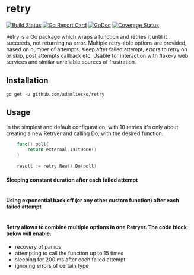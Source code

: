 # retry
[![Build Status](https://secure.travis-ci.org/adamliesko/retry.svg)](http://travis-ci.org/adamliesko/retry)
[![Go Report Card](https://goreportcard.com/badge/github.com/adamliesko/retry)](https://goreportcard.com/report/github.com/adamliesko/retry)
[![GoDoc](https://godoc.org/github.com/adamliesko/retry?status.svg)](https://godoc.org/github.com/adamliesko/retry)
[![Coverage Status](https://img.shields.io/coveralls/adamliesko/retry.svg)](https://coveralls.io/r/adamliesko/retry?branch=master)

Retry is a Go package which wraps a function and retries it until it succeeds, not returning na error. Multiple retry-able
options are provided, based on number of attempts, sleep after failed attempt, errors to retry on or skip, post attempts
callback etc. Usable for interaction with flake-y web services and similar unreliable sources of frustration.

## Installation

```
go get -u github.com/adamliesko/retry
```

## Usage

In the simplest and default configuration, with 10 retries it's only about creating a new Retryer and calling Do, with
the desired function.
```go
    func() poll{
    	return external.IsItDone() 
    }
    
    result := retry.New().Do(poll)
```

#### Sleeping constant duration after each failed attempt
```go

```


#### Using exponential back off (or any other custom function) after each failed attempt
```go
```


#### Retry allows to combine multiple options in one Retryer. The code block below will enable:

- recovery of panics
- attempting to call the function up to 15 times
- sleeping for 200 ms after each failed attempt
- ignoring errors of certain type

```go

```
